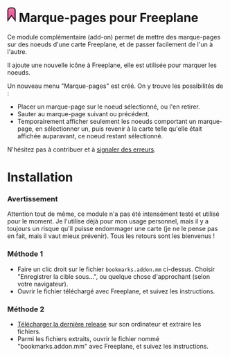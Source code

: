 ﻿# ![bookmark-img](bookmark.png) Marque-pages pour Freeplane

Ce module complémentaire (add-on) permet de mettre des marque-pages sur des noeuds d'une carte Freeplane, et de passer facilement de l'un à l'autre.

Il ajoute une nouvelle icône à Freeplane, elle est utilisée pour marquer les noeuds.

Un nouveau menu "Marque-pages" est créé. On y trouve les possibilités de :

- Placer un marque-page sur le noeud sélectionné, ou l'en retirer.
- Sauter au marque-page suivant ou précédent.
- Temporairement afficher seulement les noeuds comportant un marque-page, en sélectionner un, puis revenir à la carte telle qu'elle était affichée auparavant, ce noeud restant sélectionné.

N'hésitez pas à contribuer et à [signaler des erreurs](../../issues).

# Installation

### Avertissement

Attention tout de même, ce module n'a pas été intensément testé et utilisé pour le moment. Je l'utilise déjà pour mon usage personnel, mais il y a toujours un risque qu'il puisse endommager une carte (je ne le pense pas en fait, mais il vaut mieux prévenir). Tous les retours sont les bienvenus !

### Méthode 1

- Faire un clic droit sur le fichier `bookmarks.addon.mm` ci-dessus. Choisir "Enregistrer la cible sous...", ou quelque chose d'approchant (selon votre navigateur).
- Ouvrir le fichier téléchargé avec Freeplane, et suivez les instructions.

### Méthode 2

- [Télécharger la dernière release](../../releases) sur son  ordinateur et extraire les fichiers.
- Parmi les fichiers extraits, ouvrir le fichier nommé "bookmarks.addon.mm" avec Freeplane, et suivez les instructions.


